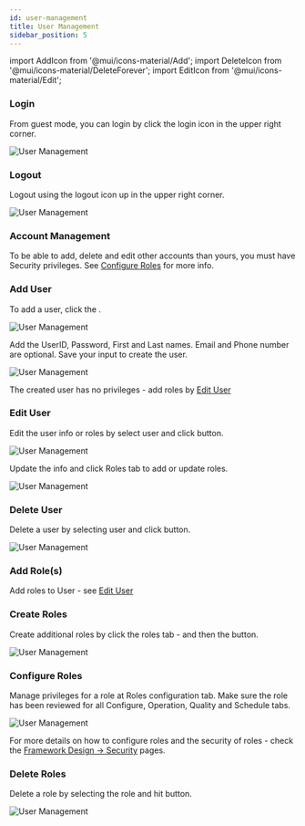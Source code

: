 ```yaml
---
id: user-management
title: User Management
sidebar_position: 5
---
```


import AddIcon from '@mui/icons-material/Add';
import DeleteIcon from '@mui/icons-material/DeleteForever';
import EditIcon from '@mui/icons-material/Edit';


### Login
From guest mode, you can login by click the login icon in the upper right corner.

![User Management](/img/UMLogin.png)


### Logout
Logout using the logout icon up in the upper right corner.

![User Management](/img/UMLogout.png)


### Account Management
To be able to add, delete and edit other accounts than yours, you must have Security privileges.  See [Configure Roles](#configure-roles) for more info.


### Add User
To add a user, click the <AddIcon fontSize="small" />.

![User Management](/img/UMAddUser.png)


Add the UserID, Password, First and Last names.  Email and Phone number are optional.  Save your input to create the user.

![User Management](/img/UMAddUser2.png)

The created user has no privileges - add roles by [Edit User](#edit-user)


### Edit User
Edit the user info or roles by select user and click <EditIcon fontSize="small" /> button.

![User Management](/img/UMEditUser.png)


Update the info and click Roles tab to add or update roles.

![User Management](/img/UMAddUserRole.png)


### Delete User
Delete a user by selecting user and click <DeleteIcon fontSize="small" /> button.

![User Management](/img/UMDeleteUser.png)


### Add Role(s)
Add roles to User - see [Edit User](#edit-user)


### Create Roles
Create additional roles by click the roles tab - and then the <AddIcon fontSize="small" /> button.   

![User Management](/img/UMCreateUserRole.png)


### Configure Roles
Manage privileges for a role at Roles configuration tab.  Make sure the role has been reviewed for all Configure, Operation, Quality and Schedule tabs.

![User Management](/img/UMConfigureRoles.png)

For more details on how to configure roles and the security of roles - check the [Framework Design -> Security](/products/framework-design/security.md) pages.


### Delete Roles
Delete a role by selecting the role and hit <DeleteIcon fontSize="small" /> button.

![User Management](/img/UMDeleteUserRole.png)
